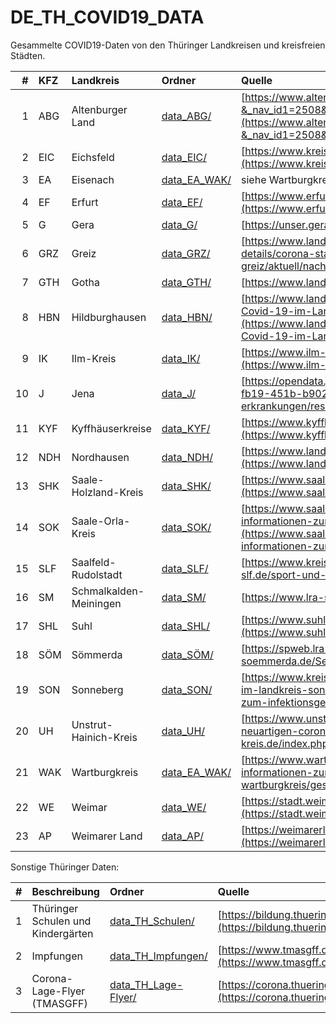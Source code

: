 # DE_TH_COVID19_DATA

Gesammelte COVID19-Daten von den Thüringer Landkreisen und kreisfreien Städten.

| #   | KFZ         | Landkreis              | Ordner                 | Quelle |
| --: | :--         | :--                    | :--                    | :--    |
| 1   | ABG         | Altenburger Land       | [data_ABG/](data_ABG/) | [https://www.altenburgerland.de/sixcms/detail.php?&_nav_id1=2508&_lang=de&id=371691](https://www.altenburgerland.de/sixcms/detail.php?&_nav_id1=2508&_lang=de&id=371691)
| 2   | EIC         | Eichsfeld              | [data_EIC/](data_EIC/) | [https://www.kreis-eic.de/aktuelle-fallzahlen-im-landkreis-eichsfeld.html](https://www.kreis-eic.de/aktuelle-fallzahlen-im-landkreis-eichsfeld.html)
| 3   | EA          | Eisenach               | [data_EA_WAK/](data_EA_WAK/) | siehe Wartburgkreis
| 4   | EF          | Erfurt                 | [data_EF/](data_EF/)   | [https://www.erfurt.de/ef/de/service/aktuelles/topthemen/coronavirus/index.html](https://www.erfurt.de/ef/de/service/aktuelles/topthemen/coronavirus/index.html)
| 5   | G           | Gera                   | [data_G/](data_G/)     | [https://unser.gera.de/corona/](https://unser.gera.de/corona/)
| 6   | GRZ         | Greiz                  | [data_GRZ/](data_GRZ/) | [https://www.landkreis-greiz.de/landkreis-greiz/aktuell/nachrichten-details/corona-startseite/fallzahlen](https://www.landkreis-greiz.de/landkreis-greiz/aktuell/nachrichten-details/corona-startseite/fallzahlen)
| 7   | GTH         | Gotha                  | [data_GTH/](data_GTH/) | [https://www.landkreis-gotha.de](https://www.landkreis-gotha.de)
| 8   | HBN         | Hildburghausen         | [data_HBN/](data_HBN/) | [https://www.landkreis-hildburghausen.de/Aktuelles-Covid-19/Aktuelles-zu-Covid-19-im-Landkreis/Aktuelle-Meldungen-aus-dem-Landkreis](https://www.landkreis-hildburghausen.de/Aktuelles-Covid-19/Aktuelles-zu-Covid-19-im-Landkreis/Aktuelle-Meldungen-aus-dem-Landkreis)
| 9   | IK          | Ilm-Kreis              | [data_IK/](data_IK/)   | [https://www.ilm-kreis.de/Landkreis/Ver%C3%B6ffentlichungen/](https://www.ilm-kreis.de/Landkreis/Ver%C3%B6ffentlichungen/)
| 10  | J           | Jena                   | [data_J/](data_J/)     | [https://opendata.jena.de/dataset/corona-erkrankungen/resource/d3ba07b6-fb19-451b-b902-5b18d8e8cbad](https://opendata.jena.de/dataset/corona-erkrankungen/resource/d3ba07b6-fb19-451b-b902-5b18d8e8cbad)
| 11  | KYF         | Kyffhäuserkreise       | [data_KYF/](data_KYF/) | [https://www.kyffhaeuser.de/kyf/index.php/landkreis.html](https://www.kyffhaeuser.de/kyf/index.php/landkreis.html)
| 12  | NDH         | Nordhausen             | [data_NDH/](data_NDH/) | [https://www.landratsamt-nordhausen.de/informationen-coronavirus.html](https://www.landratsamt-nordhausen.de/informationen-coronavirus.html)
| 13  | SHK         | Saale-Holzland-Kreis   | [data_SHK/](data_SHK/) | [https://www.saaleholzlandkreis.de/corona-virus/uebersicht-fall-zahlen/](https://www.saaleholzlandkreis.de/corona-virus/uebersicht-fall-zahlen/)
| 14  | SOK         | Saale-Orla-Kreis       | [data_SOK/](data_SOK/) | [https://www.saale-orla-kreis.de/de/corona/aktuelle-mitteilungen-und-informationen-zur-corona-situation-im-saale-orla-kreis.html](https://www.saale-orla-kreis.de/de/corona/aktuelle-mitteilungen-und-informationen-zur-corona-situation-im-saale-orla-kreis.html)
| 15  | SLF         | Saalfeld-Rudolstadt    | [data_SLF/](data_SLF/) | [https://www.kreis-slf.de/sport-und-gesundheit/](https://www.kreis-slf.de/sport-und-gesundheit/)
| 16  | SM          | Schmalkalden-Meiningen | [data_SM/](data_SM/)   | [https://www.lra-sm.de/?p=26273](https://www.lra-sm.de/?p=26273)
| 17  | SHL         | Suhl                   | [data_SHL/](data_SHL/) | [https://www.suhltrifft.de/content/blogsection/41/2246/](https://www.suhltrifft.de/content/blogsection/41/2246/)
| 18  | SÖM         | Sömmerda               | [data_SÖM/](data_SÖM/) | [https://spweb.lra-soemmerda.de/Seiten/Corona.aspx](https://spweb.lra-soemmerda.de/Seiten/Corona.aspx)
| 19  | SON         | Sonneberg              | [data_SON/](data_SON/) | [https://www.kreis-sonneberg.de/news/information-zum-infektionsgeschehen-im-landkreis-sonneberg](https://www.kreis-sonneberg.de/news/information-zum-infektionsgeschehen-im-landkreis-sonneberg)
| 20  | UH          | Unstrut-Hainich-Kreis  | [data_UH/](data_UH/)   | [https://www.unstrut-hainich-kreis.de/index.php/informationen-zum-neuartigen-coronavirus](https://www.unstrut-hainich-kreis.de/index.php/informationen-zum-neuartigen-coronavirus)
| 21  | WAK         | Wartburgkreis          | [data_EA_WAK/](data_EA_WAK/) | [https://www.wartburgkreis.de/leben-im-wartburgkreis/gesundheit/aktuelle-informationen-zum-corona-virus](https://www.wartburgkreis.de/leben-im-wartburgkreis/gesundheit/aktuelle-informationen-zum-corona-virus)
| 22  | WE          | Weimar                 | [data_WE/](data_WE/)   | [https://stadt.weimar.de/aktuell/coronavirus/](https://stadt.weimar.de/aktuell/coronavirus/)
| 23  | AP          | Weimarer Land          | [data_AP/](data_AP/)   | [https://weimarerland.de/soziales/gesundheit/CovidZahlen.html](https://weimarerland.de/soziales/gesundheit/CovidZahlen.html)

Sonstige Thüringer Daten:

| #   | Beschreibung                       | Ordner                                     | Quelle |
| --: | :--                                | :--                                        | :--    |
| 1   | Thüringer Schulen und Kindergärten | [data_TH_Schulen/](data_TH_Schulen/)       | [https://bildung.thueringen.de/ministerium/coronavirus/ticker](https://bildung.thueringen.de/ministerium/coronavirus/ticker)
| 2   | Impfungen                          | [data_TH_Impfungen/](data_TH_Impfungen/)   | [https://www.tmasgff.de/covid-19/impfen](https://www.tmasgff.de/covid-19/impfen)
| 3   | Corona-Lage-Flyer (TMASGFF)        | [data_TH_Lage-Flyer/](data_TH_Lage-Flyer/) | [https://corona.thueringen.de/](https://corona.thueringen.de/)
